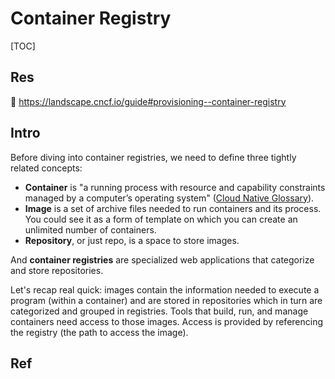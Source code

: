 # Container Registry

[TOC]



## Res
📂 https://landscape.cncf.io/guide#provisioning--container-registry



## Intro
Before diving into container registries, we need to define three tightly related concepts:

- **Container** is "a running process with resource and capability constraints managed by a computer’s operating system" ([Cloud Native Glossary](https://github.com/cncf/glossary/blob/main/content/en/container.md)).
- **Image** is a set of archive files needed to run containers and its process. You could see it as a form of template on which you can create an unlimited number of containers.
- **Repository**, or just repo, is a space to store images.

And **container registries** are specialized web applications that categorize and store repositories.

Let's recap real quick: images contain the information needed to execute a program (within a container) and are stored in repositories which in turn are categorized and grouped in registries. Tools that build, run, and manage containers need access to those images. Access is provided by referencing the registry (the path to access the image).



## Ref


